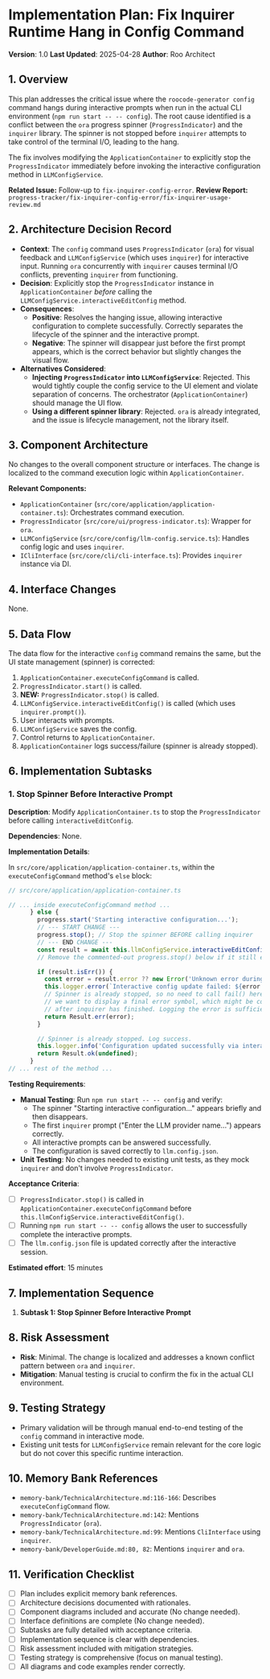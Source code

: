 # Implementation Plan: Fix Inquirer Runtime Hang in Config Command

**Version**: 1.0
**Last Updated**: 2025-04-28
**Author**: Roo Architect

## 1. Overview

This plan addresses the critical issue where the `roocode-generator config` command hangs during interactive prompts when run in the actual CLI environment (`npm run start -- -- config`). The root cause identified is a conflict between the `ora` progress spinner (`ProgressIndicator`) and the `inquirer` library. The spinner is not stopped before `inquirer` attempts to take control of the terminal I/O, leading to the hang.

The fix involves modifying the `ApplicationContainer` to explicitly stop the `ProgressIndicator` immediately before invoking the interactive configuration method in `LLMConfigService`.

**Related Issue:** Follow-up to `fix-inquirer-config-error`.
**Review Report:** `progress-tracker/fix-inquirer-config-error/fix-inquirer-usage-review.md`

## 2. Architecture Decision Record

- **Context**: The `config` command uses `ProgressIndicator` (`ora`) for visual feedback and `LLMConfigService` (which uses `inquirer`) for interactive input. Running `ora` concurrently with `inquirer` causes terminal I/O conflicts, preventing `inquirer` from functioning.
- **Decision**: Explicitly stop the `ProgressIndicator` instance in `ApplicationContainer` _before_ calling the `LLMConfigService.interactiveEditConfig` method.
- **Consequences**:
  - **Positive**: Resolves the hanging issue, allowing interactive configuration to complete successfully. Correctly separates the lifecycle of the spinner and the interactive prompt.
  - **Negative**: The spinner will disappear just before the first prompt appears, which is the correct behavior but slightly changes the visual flow.
- **Alternatives Considered**:
  - **Injecting `ProgressIndicator` into `LLMConfigService`**: Rejected. This would tightly couple the config service to the UI element and violate separation of concerns. The orchestrator (`ApplicationContainer`) should manage the UI flow.
  - **Using a different spinner library**: Rejected. `ora` is already integrated, and the issue is lifecycle management, not the library itself.

## 3. Component Architecture

No changes to the overall component structure or interfaces. The change is localized to the command execution logic within `ApplicationContainer`.

**Relevant Components:**

- `ApplicationContainer` (`src/core/application/application-container.ts`): Orchestrates command execution.
- `ProgressIndicator` (`src/core/ui/progress-indicator.ts`): Wrapper for `ora`.
- `LLMConfigService` (`src/core/config/llm-config.service.ts`): Handles config logic and uses `inquirer`.
- `ICliInterface` (`src/core/cli/cli-interface.ts`): Provides `inquirer` instance via DI.

## 4. Interface Changes

None.

## 5. Data Flow

The data flow for the interactive `config` command remains the same, but the UI state management (spinner) is corrected:

1.  `ApplicationContainer.executeConfigCommand` is called.
2.  `ProgressIndicator.start()` is called.
3.  **NEW:** `ProgressIndicator.stop()` is called.
4.  `LLMConfigService.interactiveEditConfig()` is called (which uses `inquirer.prompt()`).
5.  User interacts with prompts.
6.  `LLMConfigService` saves the config.
7.  Control returns to `ApplicationContainer`.
8.  `ApplicationContainer` logs success/failure (spinner is already stopped).

## 6. Implementation Subtasks

### 1. Stop Spinner Before Interactive Prompt

**Description**: Modify `ApplicationContainer.ts` to stop the `ProgressIndicator` before calling `interactiveEditConfig`.

**Dependencies**: None.

**Implementation Details**:

In `src/core/application/application-container.ts`, within the `executeConfigCommand` method's `else` block:

```typescript
// src/core/application/application-container.ts

// ... inside executeConfigCommand method ...
      } else {
        progress.start('Starting interactive configuration...');
        // --- START CHANGE ---
        progress.stop(); // Stop the spinner BEFORE calling inquirer
        // --- END CHANGE ---
        const result = await this.llmConfigService.interactiveEditConfig(baseConfig);
        // Remove the commented-out progress.stop() below if it still exists

        if (result.isErr()) {
          const error = result.error ?? new Error('Unknown error during interactive configuration');
          this.logger.error(`Interactive config update failed: ${error.message}`);
          // Spinner is already stopped, so no need to call fail() here unless
          // we want to display a final error symbol, which might be complex
          // after inquirer has finished. Logging the error is sufficient.
          return Result.err(error);
        }

        // Spinner is already stopped. Log success.
        this.logger.info('Configuration updated successfully via interactive mode.');
        return Result.ok(undefined);
      }
// ... rest of the method ...

```

**Testing Requirements**:

- **Manual Testing**: Run `npm run start -- -- config` and verify:
  - The spinner "Starting interactive configuration..." appears briefly and then disappears.
  - The first `inquirer` prompt ("Enter the LLM provider name...") appears correctly.
  - All interactive prompts can be answered successfully.
  - The configuration is saved correctly to `llm.config.json`.
- **Unit Testing**: No changes needed to existing unit tests, as they mock `inquirer` and don't involve `ProgressIndicator`.

**Acceptance Criteria**:

- [ ] `ProgressIndicator.stop()` is called in `ApplicationContainer.executeConfigCommand` before `this.llmConfigService.interactiveEditConfig()`.
- [ ] Running `npm run start -- -- config` allows the user to successfully complete the interactive prompts.
- [ ] The `llm.config.json` file is updated correctly after the interactive session.

**Estimated effort**: 15 minutes

## 7. Implementation Sequence

1.  **Subtask 1: Stop Spinner Before Interactive Prompt**

## 8. Risk Assessment

- **Risk**: Minimal. The change is localized and addresses a known conflict pattern between `ora` and `inquirer`.
- **Mitigation**: Manual testing is crucial to confirm the fix in the actual CLI environment.

## 9. Testing Strategy

- Primary validation will be through manual end-to-end testing of the `config` command in interactive mode.
- Existing unit tests for `LLMConfigService` remain relevant for the core logic but do not cover this specific runtime interaction.

## 10. Memory Bank References

- `memory-bank/TechnicalArchitecture.md:116-166`: Describes `executeConfigCommand` flow.
- `memory-bank/TechnicalArchitecture.md:142`: Mentions `ProgressIndicator` (`ora`).
- `memory-bank/TechnicalArchitecture.md:99`: Mentions `CliInterface` using `inquirer`.
- `memory-bank/DeveloperGuide.md:80, 82`: Mentions `inquirer` and `ora`.

## 11. Verification Checklist

- [ ] Plan includes explicit memory bank references.
- [ ] Architecture decisions documented with rationales.
- [ ] Component diagrams included and accurate (No change needed).
- [ ] Interface definitions are complete (No change needed).
- [ ] Subtasks are fully detailed with acceptance criteria.
- [ ] Implementation sequence is clear with dependencies.
- [ ] Risk assessment included with mitigation strategies.
- [ ] Testing strategy is comprehensive (focus on manual testing).
- [ ] All diagrams and code examples render correctly.
